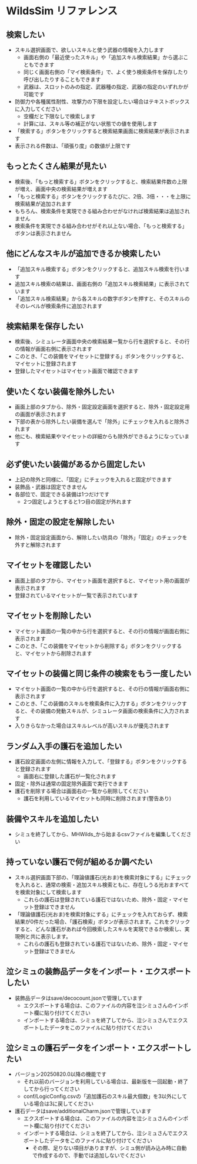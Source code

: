 # WildsSim リファレンス

## 検索したい

- スキル選択画面で、欲しいスキルと使う武器の情報を入力します
  - 画面右側の「最近使ったスキル」や「追加スキル検索結果」から選ぶこともできます
  - 同じく画面右側の「マイ検索条件」で、よく使う検索条件を保存したり呼び出したりすることもできます
  - 武器は、スロットのみの指定、武器種の指定、武器の指定のいずれかが可能です
- 防御力や各種属性耐性、攻撃力の下限を設定したい場合はテキストボックスに入力してください
  - 空欄だと下限なしで検索します
  - 計算には、スキル等の補正がない状態での値を使用します
- 「検索する」ボタンをクリックすると検索結果画面に検索結果が表示されます
- 表示される件数は、「頑張り度」の数値が上限です

## もっとたくさん結果が見たい

- 検索後、「もっと検索する」ボタンをクリックすると、検索結果件数の上限が増え、画面中央の検索結果が増えます
- 「もっと検索する」ボタンをクリックするたびに、2倍、3倍・・・を上限に検索結果が追加されます
- もちろん、検索条件を実現できる組み合わせがなければ検索結果は追加されません
- 検索条件を実現できる組み合わせがそれ以上ない場合、「もっと検索する」ボタンは表示されません

## 他にどんなスキルが追加できるか検索したい

- 「追加スキル検索する」ボタンをクリックすると、追加スキル検索を行います
- 追加スキル検索の結果は、画面右側の「追加スキル検索結果」に表示されています
- 「追加スキル検索結果」から各スキルの数字ボタンを押すと、そのスキルのそのレベルが検索条件に追加されます

## 検索結果を保存したい

- 検索後、シミュレータ画面中央の検索結果一覧から行を選択すると、その行の情報が画面右側に表示されます
- このとき、「この装備をマイセットに登録する」ボタンをクリックすると、マイセットに登録されます
- 登録したマイセットはマイセット画面で確認できます

## 使いたくない装備を除外したい

- 画面上部のタブから、除外・固定設定画面を選択すると、除外・固定設定用の画面が表示されます
- 下部の表から除外したい装備を選んで「除外」にチェックを入れると除外されます
- 他にも、検索結果やマイセットの詳細からも除外ができるようになっています

## 必ず使いたい装備があるから固定したい

- 上記の除外と同様に、「固定」にチェックを入れると固定ができます
- 装飾品・武器は固定できません
- 各部位で、固定できる装備は1つだけです
  - 2つ固定しようとすると1つ目の固定が外れます

## 除外・固定の設定を解除したい

- 除外・固定設定画面から、解除したい防具の「除外」「固定」のチェックを外すと解除されます

## マイセットを確認したい

- 画面上部のタブから、マイセット画面を選択すると、マイセット用の画面が表示されます
- 登録されているマイセットが一覧で表示されています

## マイセットを削除したい

- マイセット画面の一覧の中から行を選択すると、その行の情報が画面右側に表示されます
- このとき、「この装備をマイセットから削除する」ボタンをクリックすると、マイセットから削除されます

## マイセットの装備と同じ条件の検索をもう一度したい

- マイセット画面の一覧の中から行を選択すると、その行の情報が画面右側に表示されます
- このとき、「この装備のスキルを検索条件に入力する」ボタンをクリックすると、その装備の発動スキルが、シミュレータ画面の検索条件に入力されます
- 入りきらなかった場合はスキルレベルが高いスキルが優先されます

## ランダム入手の護石を追加したい

- 護石設定画面の左側に情報を入力して、「登録する」ボタンをクリックすると登録されます
  - 画面右に登録した護石が一覧化されます
- 固定・除外は通常の固定除外画面で実行できます
- 護石を削除する場合は画面右の一覧から削除してください
  - 護石を利用しているマイセットも同時に削除されます(警告あり)

## 装備やスキルを追加したい

- シミュを終了してから、MHWilds_から始まるcsvファイルを編集してください

## 持っていない護石で何が組めるか調べたい

- スキル選択画面下部の、「理論値護石(光おま)を検索対象にする」にチェックを入れると、通常の検索・追加スキル検索ともに、存在しうる光おますべてを検索対象にして検索します
  - これらの護石は登録されている護石ではないため、除外・固定・マイセット登録はできません
- 「理論値護石(光おま)を検索対象にする」にチェックを入れておらず、検索結果が0件だった場合、「護石検索」ボタンが表示されます。これをクリックすると、どんな護石があれば今回検索したスキルを実現できるか検索し、実現例と共に表示します。
  - これらの護石も登録されている護石ではないため、除外・固定・マイセット登録はできません

## 泣シミュの装飾品データをインポート・エクスポートしたい

- 装飾品データはsave/decocount.jsonで管理しています
  - エクスポートする場合は、このファイルの内容を泣シミュさんのインポート欄に貼り付けてください
  - インポートする場合は、シミュを終了してから、泣シミュさんでエクスポートしたデータをこのファイルに貼り付けてください

## 泣シミュの護石データをインポート・エクスポートしたい

- バージョン20250820.0以降の機能です
  - それ以前のバージョンを利用している場合は、最新版を一回起動・終了してから行ってください
  - conf/LogicConfig.csvの「追加護石のスキル最大個数」を3以外にしている場合は3に戻してください
- 護石データはsave/additionalCharm.jsonで管理しています
  - エクスポートする場合は、このファイルの内容を泣シミュさんのインポート欄に貼り付けてください
  - インポートする場合は、シミュを終了してから、泣シミュさんでエクスポートしたデータをこのファイルに貼り付けてください
    - その際、足りない項目がありますが、シミュ側が読み込み時に自動で作成するので、手動では追加しないでください

